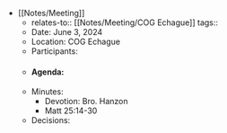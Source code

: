 - [[Notes/Meeting]]
	- relates-to:: [[Notes/Meeting/COG Echague]] 
	  tags::
	- Date: June 3, 2024
	- Location: COG Echague
	- Participants:
	- #### Agenda:
	- Minutes:
		- Devotion: Bro. Hanzon
		- Matt 25:14-30
	- Decisions: